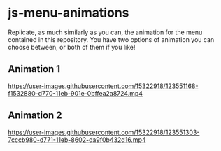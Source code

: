 # js-menu-animations

Replicate, as much similarly as you can, the animation for the menu contained in this repository.
You have two options of animation you can choose between, or both of them if you like!

## Animation 1

https://user-images.githubusercontent.com/15322918/123551168-f1532880-d770-11eb-901e-0bffea2a8724.mp4

## Animation 2

https://user-images.githubusercontent.com/15322918/123551303-7cccb980-d771-11eb-8602-da9f0b432d16.mp4
